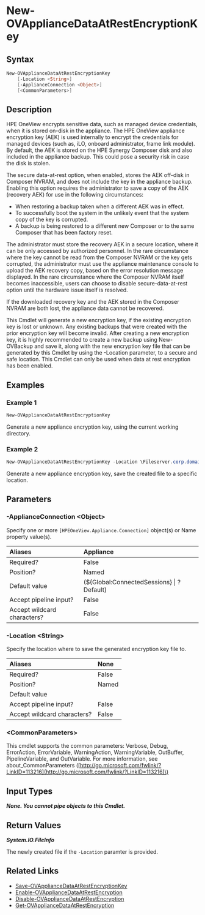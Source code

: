 ﻿---
description: Generate a new HPE Synergy Composer appliance encryption key.
---

# New-OVApplianceDataAtRestEncryptionKey

## Syntax

```powershell
New-OVApplianceDataAtRestEncryptionKey
    [-Location <String>]
    [-ApplianceConnection <Object>]
    [<CommonParameters>]
```

## Description

HPE OneView encrypts sensitive data, such as managed device credentials, when it is stored on-disk in the appliance. The HPE OneView appliance encryption key (AEK) is used internally to encrypt the credentials for managed devices (such as, iLO, onboard administrator, frame link module). By default, the AEK is stored on the HPE Synergy Composer disk and also included in the appliance backup. This could pose a security risk in case the disk is stolen.

The secure data-at-rest option, when enabled, stores the AEK off-disk in Composer NVRAM, and does not include the key in the appliance backup. Enabling this option requires the administrator to save a copy of the AEK (recovery AEK) for use in the following circumstances:

* When restoring a backup taken when a different AEK was in effect.
* To successfully boot the system in the unlikely event that the system copy of the key is corrupted.
* A backup is being restored to a different new Composer or to the same Composer that has been factory reset.

The administrator must store the recovery AEK in a secure location, where it can be only accessed by authorized personnel. In the rare circumstance where the key cannot be read from the Composer NVRAM or the key gets corrupted, the administrator must use the appliance maintenance console to upload the AEK recovery copy, based on the error resolution message displayed. In the rare circumstance where the Composer NVRAM itself becomes inaccessible, users can choose to disable secure-data-at-rest option until the hardware issue itself is resolved.

If the downloaded recovery key and the AEK stored in the Composer NVRAM are both lost, the appliance data cannot be recovered.

This Cmdlet will generate a new encryption key, if the existing encryption key is lost or unknown.  Any existing backups that were created with the prior encryption key will become invalid.  After creating a new encryption key, it is highly recommended to create a new backup using New-OVBackup and save it, along with the new encryption key file that can be generated by this Cmdlet by using the -Location parameter, to a secure and safe location.  This Cmdlet can only be used when data at rest encryption has been enabled.

## Examples

###  Example 1 

```powershell
New-OVApplianceDataAtRestEncryptionKey
```

Generate a new appliance encryption key, using the current working directory.

###  Example 2 

```powershell
New-OVApplianceDataAtRestEncryptionKey -Location \Fileserver.corp.domain\Share\ApplianceKeys
```

Generate a new appliance encryption key, save the created file to a specific location.

## Parameters

### -ApplianceConnection &lt;Object&gt;

Specify one or more `[HPEOneView.Appliance.Connection]` object(s) or Name property value(s).

| Aliases | Appliance |
| :--- | :--- |
| Required? | False |
| Position? | Named |
| Default value | (${Global:ConnectedSessions} &vert; ? Default) |
| Accept pipeline input? | False |
| Accept wildcard characters? | False |

### -Location &lt;String&gt;

Specify the location where to save the generated encryption key file to.

| Aliases | None |
| :--- | :--- |
| Required? | False |
| Position? | Named |
| Default value |  |
| Accept pipeline input? | False |
| Accept wildcard characters? | False |

### &lt;CommonParameters&gt;

This cmdlet supports the common parameters: Verbose, Debug, ErrorAction, ErrorVariable, WarningAction, WarningVariable, OutBuffer, PipelineVariable, and OutVariable. For more information, see about\_CommonParameters \([http://go.microsoft.com/fwlink/?LinkID=113216](http://go.microsoft.com/fwlink/?LinkID=113216)\)

## Input Types

_**None.  You cannot pipe objects to this Cmdlet.**_

## Return Values

_**System.IO.FileInfo**_

The newly created file if the `-Location` paramter is provided.

## Related Links

* [Save-OVApplianceDataAtRestEncryptionKey](save-ovappliancedataatrestencryptionkey.md)
* [Enable-OVApplianceDataAtRestEncryption](enable-ovappliancedataatrestencryption.md)
* [Disable-OVApplianceDataAtRestEncryption](disable-ovappliancedataatrestencryption.md)
* [Get-OVApplianceDataAtRestEncryption](get-ovappliancedataatrestencryption.md)
